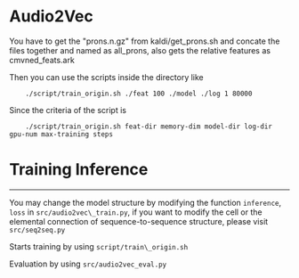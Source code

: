 # Audio2Vec

You have to get the "prons.n.gz" from kaldi/get\_prons.sh and concate the files
together and named as all\_prons, also gets the relative features as
cmvned\_feats.ark

Then you can use the scripts inside the directory like  

        ./script/train_origin.sh ./feat 100 ./model ./log 1 80000

Since the criteria of the script is 

        ./script/train_origin.sh feat-dir memory-dim model-dir log-dir gpu-num max-training steps


# Training Inference 
----------------

You may change the model structure by modifying the function `inference`, `loss`
in `src/audio2vec\_train.py`, if you want to modify the cell or the
elemental connection of sequence-to-sequence structure, please visit `src/seq2seq.py`


Starts training by using `script/train\_origin.sh`

Evaluation by using `src/audio2vec_eval.py`

